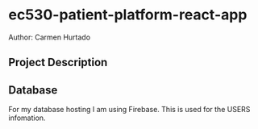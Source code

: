# ec530-patient-platform-react-app

Author: Carmen Hurtado 

## Project Description

## Database 
For my database hosting I am using Firebase. This is used for the USERS infomation. 
